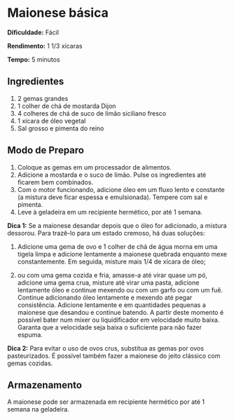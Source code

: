 # Maionese básica

**Dificuldade:** Fácil

**Rendimento:** 1 1/3 xícaras

**Tempo:** 5 minutos

## Ingredientes

1. 2 gemas grandes
1. 1 colher de chá de mostarda Dijon
1. 4 colheres de chá de suco de limão siciliano fresco
1. 1 xícara de óleo vegetal
1. Sal grosso e pimenta do reino

## Modo de Preparo

1. Coloque as gemas em um processador de alimentos.
1. Adicione a mostarda e o suco de limão. Pulse os ingredientes até ficarem bem combinados.
1. Com o motor funcionando, adicione óleo em um fluxo lento e constante (a mistura deve ficar espessa e emulsionada). Tempere com sal e pimenta.
1. Leve à geladeira em um recipiente hermético, por até 1 semana.

**Dica 1:** Se a maionese desandar depois que o óleo for adicionado, a mistura dessorou. Para trazê-lo para um estado cremoso, há duas soluções:

1. Adicione uma gema de ovo e 1 colher de chá de água morna em uma tigela limpa e adicione lentamente a maionese quebrada enquanto mexe constantemente. Em seguida, misture mais 1/4 de xícara de óleo;

2. ou com uma gema cozida e fria, amasse-a até virar quase um pó, adicione uma gema crua, misture até virar uma pasta, adicione lentamente óleo e continue mexendo ou com um garfo ou com um fuê. Continue adicionando óleo lentamente e mexendo até pegar consistência. Adicione lentamente e em quantidades pequenas a maionese que desandou e continue batendo. A partir deste momento é possível bater num mixer ou liquidificador em velocidade muito baixa. Garanta que a velocidade seja baixa o suficiente para não fazer espuma.

**Dica 2:** Para evitar o uso de ovos crus, substitua as gemas por ovos pasteurizados. É possível também fazer a maionese do jeito clássico com gemas cozidas.

## Armazenamento

A maionese pode ser armazenada em recipiente hermético por até 1 semana na geladeira.
